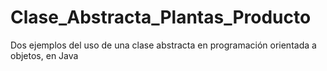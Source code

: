 # Clase_Abstracta_Plantas_Producto
Dos ejemplos del uso de una clase abstracta en programación orientada a objetos, en Java
